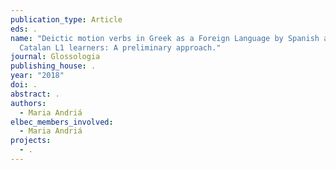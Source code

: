 ```yaml
---
publication_type: Article
eds: .
name: "Deictic motion verbs in Greek as a Foreign Language by Spanish and
  Catalan L1 learners: A preliminary approach."
journal: Glossologia
publishing_house: .
year: "2018"
doi: .
abstract: .
authors:
  - Maria Andriá
elbec_members_involved:
  - Maria Andriá
projects:
  - .
---
```

